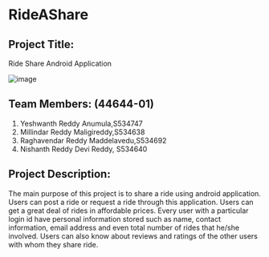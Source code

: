 # RideAShare
## Project Title:
Ride Share Android Application


![image](https://user-images.githubusercontent.com/46684432/68987424-9c5adc80-07ef-11ea-8e59-87186725a18c.png)
## Team Members: (44644-01)
1.	Yeshwanth Reddy Anumula,S534747
1.	Millindar Reddy Maligireddy,S534638
1.	Raghavendar Reddy Maddelavedu,S534692
1.	Nishanth Reddy Devi Reddy, S534640
## Project Description:
The main purpose of this project is to share a ride using android application. Users can post a ride or request a ride through this application. Users can get a great deal of rides in affordable prices. Every user with a particular login id have personal information stored such as name, contact information, email address and even total number of rides that he/she involved. Users can also know about reviews and ratings of the other users with whom they share ride.
